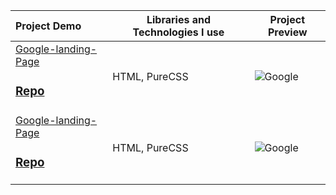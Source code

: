 Project Demo       |Libraries and Technologies I use     |Project Preview   
:-------------------------|-------------------------|-------------------------
[Google-landing-Page](https://samedokutucu.github.io/Google-landing-Page/)<h3>[Repo](https://github.com/Samedokutucu/Google-landing-Page)</h3> | HTML, PureCSS |![Google](https://user-images.githubusercontent.com/118971876/212571219-46fa5d91-b5fd-4f99-83bc-2e0313205751.gif)
[Google-landing-Page](https://samedokutucu.github.io/Google-landing-Page/)<h3>[Repo](https://github.com/Samedokutucu/Google-landing-Page)</h3> | HTML, PureCSS |![Google](https://user-images.githubusercontent.com/118971876/212571219-46fa5d91-b5fd-4f99-83bc-2e0313205751.gif)

